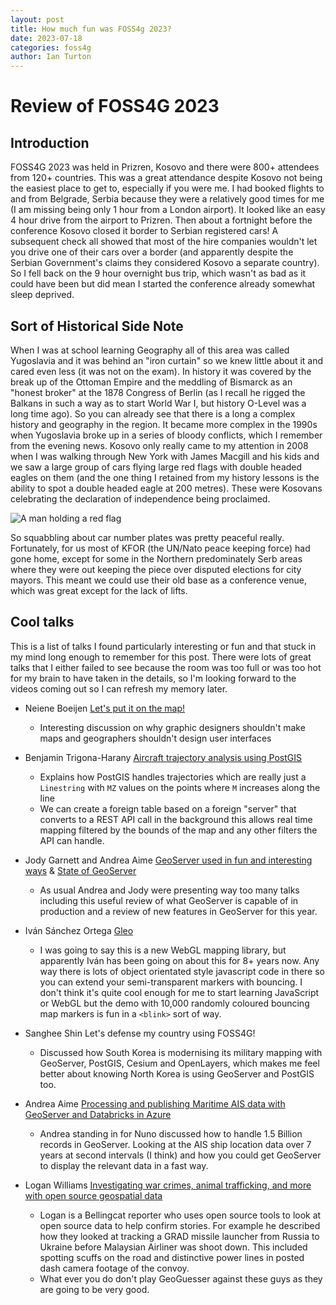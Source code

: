 ```yaml
---
layout: post
title: How much fun was FOSS4g 2023?
date: 2023-07-18
categories: foss4g
author: Ian Turton
---
```

# Review of FOSS4G 2023

## Introduction

FOSS4G 2023 was held in Prizren, Kosovo and there were 800+ attendees from 120+ countries. This was a great 
attendance despite Kosovo not being the easiest place to get to, especially if you were me. I had booked 
flights to and from Belgrade, Serbia because they were a relatively good times for me (I am missing being only 
1 hour from a London airport). It looked like an easy 4 hour drive from the airport to Prizren. Then about a 
fortnight before the conference Kosovo closed it border to Serbian registered cars! A subsequent check all 
showed that most of the hire companies wouldn't let you drive one of their cars over a border (and apparently 
despite the Serbian Government's claims they considered Kosovo a separate country). So I fell back on the 9 
hour overnight bus trip, which wasn't as bad as it could have been but did mean I started the conference 
already somewhat sleep deprived. 

## Sort of Historical Side Note

When I was at school learning Geography all of this area was called Yugoslavia and it was behind an "iron 
curtain" so we knew little about it and cared even less (it was not on the exam). In history it was covered by 
the break up of the Ottoman Empire and the meddling of Bismarck as an "honest broker" at the 1878 Congress of 
Berlin (as I recall he rigged the Balkans in such a way as to start World War I, but history O-Level was a 
long time ago). So you can already see that there is a long a complex history and geography in the region. It 
became more complex in the 1990s when Yugoslavia broke up in a series of bloody conflicts, which I remember 
from the evening news. Kosovo only really came to my attention in 2008 when I was walking through New York 
with James Macgill and his kids and we saw a large group of cars flying large red flags with double headed 
eagles on them (and the one thing I retained from my history lessons is the ability to spot a double headed 
eagle at 200 metres). These were Kosovans celebrating the declaration of independence being proclaimed.

![A man holding a red flag](/images/kosovo.jpg "opt title")

So squabbling about car number plates was pretty peaceful really. Fortunately, for us most of KFOR (the 
UN/Nato peace keeping force) had gone home, except for some in the Northern predominately Serb areas where 
they were out keeping the piece over disputed elections for city mayors. This meant we could use their old 
base as a conference venue, which was great except for the lack of lifts. 

## Cool talks

This is a list of talks I found particularly interesting or fun and that stuck in my mind long enough to 
remember for this post. There were lots of great talks that I either failed to see because the room was too 
full or was too hot for my brain to have taken in the details, so I'm looking forward to the videos coming out 
so I can refresh my memory later. 

+ Neiene Boeijen [Let's put it on the map!](https://presentations.this-way.nl/foss4g_2023.html)
  + Interesting discussion on why graphic designers shouldn't make maps and geographers shouldn't design user 
    interfaces

+ Benjamin Trigona-Harany [Aircraft trajectory analysis using 
  PostGIS](https://www.jaxartes.net/Trigona-Harany%20-%20Aircraft%20trajectories%20in%20PostGIS%20-%20FOSS4G%202023.pdf)
  + Explains how PostGIS handles trajectories which are really just a `Linestring` with `MZ` values on the 
    points where `M` increases along the line 
  + We can create a foreign table based on a foreign "server" that converts to a REST API call in the 
    background this allows real time mapping filtered by the bounds of the map and any other filters the API 
    can handle.

+ Jody Garnett and Andrea Aime [GeoServer used in fun and interesting 
  ways](https://docs.google.com/presentation/d/1PP2qk7eH8TzAf1tvEWH7Geattd0YFh7ZEDx1_tlrRWY/edit#slide=id.g4014d08f50_0_0) & [State of 
    GeoServer](https://docs.google.com/presentation/d/1nRKIILXWGLMGXZ6thfJgPR9kZ6Wh8Hp1dwZdQGw2YRc/edit#slide=id.p)
  + As usual Andrea and Jody were presenting way too many talks including this useful review of what GeoServer 
    is capable of in production and a review of new features in GeoServer for this year.

+ Iván Sánchez Ortega [Gleo](https://ivan.sanchezortega.es/2023-gleo-slides)
  + I was going to say this is a  new WebGL mapping library, but apparently Iván has been going on about this 
    for 8+ years now. Any way there is lots of object orientated style javascript code in there so you can 
    extend your semi-transparent markers with bouncing. I don't think it's quite cool enough for me to start 
    learning JavaScript or WebGL but the demo with 10,000 randomly coloured bouncing map markers is fun in a 
    `<blink>` sort of way.

+ Sanghee Shin Let's defense my country using FOSS4G!
  + Discussed how South Korea is modernising its military mapping with GeoServer, PostGIS, Cesium and 
    OpenLayers, which makes me feel better about knowing North Korea is using GeoServer and PostGIS too. 

+ Andrea Aime [Processing and publishing Maritime AIS data with GeoServer and Databricks in 
  Azure](https://speakerdeck.com/simboss/processing-and-publishing-big-data-with-geoserver-and-databricks-in-azure)
  + Andrea standing in for Nuno discussed how to handle 1.5 Billion records in GeoServer. Looking at the AIS 
    ship location data over 7 years at second intervals (I think) and how you could get GeoServer to display 
    the relevant data in a fast way.

+ Logan Williams [Investigating war crimes, animal trafficking, and more with open source geospatial 
  data](https://space.cloud68.co/s/rAMZAiqPjfw5afJ?dir=undefined&path=%2FUBT%20C%2FN111%20-%20Second%20Floor%2F28.06.2023&openfile=1353216)
  + Logan is a Bellingcat reporter who uses open source tools to look at open source data to help confirm 
    stories. For example he described how they looked at tracking a GRAD missile launcher from Russia to 
    Ukraine before Malaysian Airliner was shoot down. This included spotting scuffs on the road and 
    distinctive power lines in posted dash camera footage of the convoy. 
  + What ever you do don't play GeoGuesser against these guys as they are going to be very good.





